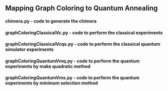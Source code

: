 ## Mapping Graph Coloring to Quantum Annealing

#### chimera.py - code to generate the chimera
#### graphColoringClassicalVc.py - code to perform the classical experiments
#### graphColoringClassicalVcqs.py - code to perform the classical quantum simulator experiments
#### graphColoringQuantumVmq.py - code to perform the quantum experiments by make quadratic method
#### graphColoringQuantumVms.py - code to perform the quantum experiments by minimum selection method
